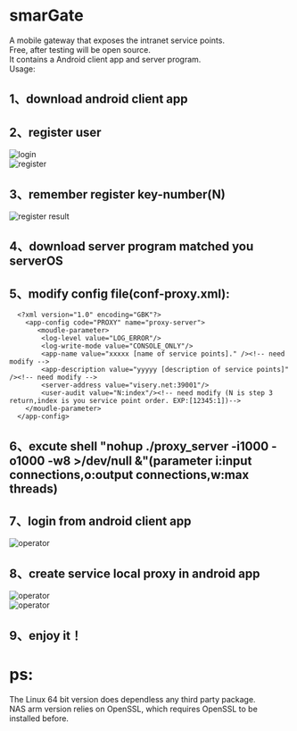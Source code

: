 # smarGate
A mobile gateway that exposes the intranet service points. <br>
Free, after testing will be open source. <br>
It contains a Android client app and server program.<br>
Usage:<br>
## 1、download android client app<br>
## 2、register user<br>
![login](https://github.com/lazy-luo/smarGate/blob/master/res/login.png)<br>
![register](https://github.com/lazy-luo/smarGate/blob/master/res/register.png)<br>
## 3、remember register key-number(N)<br>
![register result](https://github.com/lazy-luo/smarGate/blob/master/res/registerok.png)<br>
## 4、download server program matched you serverOS<br>
## 5、modify config file(conf-proxy.xml):<br>
```
  <?xml version="1.0" encoding="GBK"?>
    <app-config code="PROXY" name="proxy-server">
       <moudle-parameter>
        <log-level value="LOG_ERROR"/>
        <log-write-mode value="CONSOLE_ONLY"/>
        <app-name value="xxxxx [name of service points]." /><!-- need modify -->
        <app-description value="yyyyy [description of service points]" /><!-- need modify -->
        <server-address value="visery.net:39001"/>
        <user-audit value="N:index"/><!-- need modify (N is step 3 return,index is you service point order. EXP:[12345:1])-->
    </moudle-parameter>
  </app-config>
```
## 6、excute shell "nohup ./proxy_server -i1000 -o1000 -w8 >/dev/null &"(parameter i:input connections,o:output connections,w:max threads)<br>
## 7、login from android client app<br>
![operator](https://github.com/lazy-luo/smarGate/blob/master/res/oper1.png)<br>
## 8、create service local proxy in android app<br>
![operator](https://github.com/lazy-luo/smarGate/blob/master/res/oper2.png)<br>
![operator](https://github.com/lazy-luo/smarGate/blob/master/res/oper3.png)<br>
## 9、enjoy it！<br>
# ps:<br>
The Linux 64 bit version does dependless any third party package.<br>
NAS arm version relies on OpenSSL, which requires OpenSSL to be installed before.<br>
